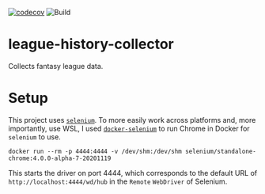 [![codecov](https://codecov.io/gh/lynshi/league-history-collector/branch/main/graph/badge.svg?token=G65K6F476C)](https://codecov.io/gh/lynshi/league-history-collector) ![Build](https://github.com/lynshi/league-history-collector/workflows/Build/badge.svg)

# league-history-collector
Collects fantasy league data.

# Setup
This project uses [`selenium`](https://selenium-python.readthedocs.io/). To more easily work across platforms and, more importantly, use WSL, I used [`docker-selenium`](https://github.com/SeleniumHQ/docker-selenium) to run Chrome in Docker for `selenium` to use.

```
docker run --rm -p 4444:4444 -v /dev/shm:/dev/shm selenium/standalone-chrome:4.0.0-alpha-7-20201119
```

This starts the driver on port 4444, which corresponds to the default URL of `http://localhost:4444/wd/hub` in the `Remote` `WebDriver` of Selenium.
